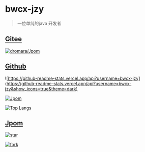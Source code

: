 # bwcx-jzy

> 一位单纯的java 开发者

## [Gitee](https://gitee.com/bwcx-jzy/)


[![dromara/Jpom](https://gitee.com/dromara/Jpom/widgets/widget_card.svg?colors=4183c4,ffffff,ffffff,e3e9ed,666666,9b9b9b)](https://gitee.com/dromara/Jpom)


## [Github](https://github.com/bwcx-jzy)


![https://github-readme-stats.vercel.app/api?username=bwcx-jzy](https://github-readme-stats.vercel.app/api?username=bwcx-jzy&show_icons=true&theme=dark)

[![Jpom](https://github-readme-stats.vercel.app/api/pin/?username=dromara&repo=Jpom&theme=dark)](https://github.com/dromara/Jpom)


[![Top Langs](https://github-readme-stats.vercel.app/api/top-langs/?username=bwcx-jzy&layout=compact)](https://github.com/bwcx-jzy/)

## [Jpom](https://gitee.com/dromara/Jpom/) 

[![star](https://gitee.com/dromara/Jpom/badge/star.svg?theme=gvp)](https://gitee.com/dromara/Jpom/stargazers)

[![fork](https://gitee.com/dromara/Jpom/badge/fork.svg?theme=gvp)](https://gitee.com/dromara/Jpom/members)